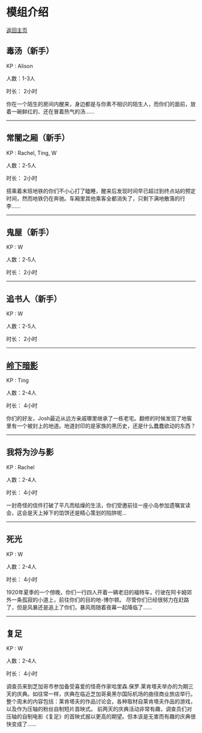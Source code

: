 # 模组介绍
[返回主页](index.md)

## 毒汤（新手）

KP : Alison

人数：1-3人

时长： 2小时

你在一个陌生的房间内醒来，身边都是与你素不相识的陌生人，而你们的面前，放着一碗鲜红的、还在冒着热气的汤……

****

## 常闇之厢（新手）

KP : Rachel, Ting, W

人数：2-5人

时长： 2小时

搭乘着末班地铁的你们不小心打了瞌睡，醒来后发现时间早已超过到终点站的预定时间，然而地铁仍在奔驰。车厢里其他乘客全都消失了，只剩下满地散落的行李......

****

## 鬼屋（新手）

KP : W

人数：2-5人

时长： 2小时

****

## 追书人（新手）

KP : W

人数：2-5人

时长： 2小时

****

## [岭下暗影](模组/岭下暗影.md)

KP : Ting

人数：2-4人

时长： 4小时

你们的好友，Josh最近从远方亲戚哪里继承了一栋老宅。翻修的时候发现了地窖里有一个被封上的地道。地道封印的是家族的黑历史，还是什么蠢蠢欲动的东西？

****

## 我将为沙与影

KP : Rachel

人数：2-4人

时长： 4小时

一封奇怪的信件打破了平凡而枯燥的生活，你们受邀前往一座小岛参加遗嘱宣读会，这会是天上掉下的馅饼还是精心策划的陷阱呢…

****

## 死光

KP : W

人数：2-4人

时长： 4小时

1920年夏季的一个傍晚，你们一行四人开着一辆老旧的福特车，行驶在阿卡姆郊外一条孤寂的小道上，前往你们的目的地-博尔顿。 尽管你们已经很努力在赶路了，但是风暴还是追上了你们，暴风雨随着夜幕一起降临了……

****

## 复足

KP : W

人数：2-4人

时长： 4小时

调查员来到芝加哥市参加备受喜爱的怪奇作家哈里森.保罗.莱肯塔夫举办的为期三天的庆典。如往常一样，庆典在临近芝加哥奥黑尔国际机场的曲径商业旅店举行。整个周末的内容包括：莱肯塔夫的作品讨论会，各种取材自莱肯塔夫作品的游戏，以及作为压轴的粉丝自制短片首映式。
前两天的庆典活动非常有趣，调查员们对压轴的自制电影《复足》的首映式报以更高的期望。但本该是无害而有趣的庆典很快变成了......
